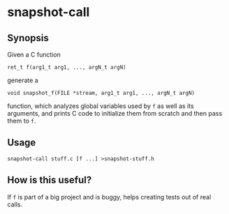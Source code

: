 # snapshot-call

## Synopsis

Given a C function

`ret_t f(arg1_t arg1, ..., argN_t argN)`

generate a

`void snapshot_f(FILE *stream, arg1_t arg1, ..., argN_t argN)`

function, which analyzes global variables used by `f` as well as its arguments,
and prints C code to initialize them from scratch and then pass them to `f`.

## Usage

`snapshot-call stuff.c [f ...] >snapshot-stuff.h`

## How is this useful?

If `f` is part of a big project and is buggy, helps creating tests out of real
calls.
